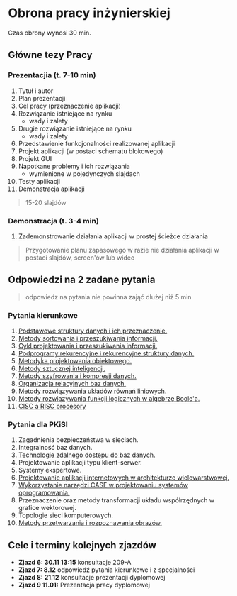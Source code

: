 # Obrona pracy inżynierskiej
Czas obrony wynosi 30 min.

## Główne tezy Pracy

### Prezentacjia (t. 7-10 min)
1. Tytuł i autor 
2. Plan prezentacji
3. Cel pracy (przeznaczenie aplikacji)
4. Rozwiązanie istniejące na rynku
	- wady i zalety
5. Drugie rozwiązanie istniejące na rynku
	- wady i zalety
6. Przedstawienie funkcjonalności realizowanej aplikacji 
7. Projekt aplikacji (w postaci schematu blokowego)
8. Projekt GUI
9. Napotkane problemy i ich rozwiązania
	- wymienione w pojedynczych slajdach
10. Testy aplikacji 
12. Demonstracja aplikacji

> 15-20 slajdów 

### Demonstracja (t. 3-4 min)
1. Zademonstrowanie działania aplikacji w prostej ścieżce działania

> Przygotowanie planu zapasowego w razie nie działania aplikacji w postaci slajdów, screen'ów lub wideo

## Odpowiedzi na 2 zadane pytania

> odpowiedz na pytania nie powinna zająć dłużej niż 5 min

### Pytania kierunkowe
1. [Podstawowe struktury danych i ich przeznaczenie.](./Pytania%20kierunkowe/1-Podstawowe-struktury-danych-i-ich-przeznaczenie.md)
2. [Metody sortowania i przeszukiwania informacji.](./Pytania%20kierunkowe/2-Metody-sortowania-i-przeszukiwania-informacji.md)
3. [Cykl projektowania i przeszukiwania informacji.](./Pytania%20kierunkowe/3-Cykl-projektowania-i-zycia-oprogramowania.md)
4. [Podprogramy rekurencyjne i rekurencyjne struktury danych.](./Pytania%20kierunkowe/4-Podprogramy-rekurencyjne-i-rekurencyjne-struktury-danych.md)
5. [Metodyka projektowania obiektowego.](./Pytania%20kierunkowe/5-Metodyka-projektowania-obiektowego.md)
6. [Metody sztucznej inteligencji.](./Pytania%20kierunkowe/6-Metody-sztucznej-inteligencji.md)
7. [Metody szyfrowania i kompresji danych.](./Pytania%20kierunkowe/7-Metody_szyfrowania_i_kompresji_danych.md)
8. [Organizacja relacyjnych baz danych.](./Pytania%20kierunkowe/8-Organizacja-relacyjnych-baz-danych.md)
9. [Metody rozwiązywania układów równań liniowych.](./Pytania%20kierunkowe/9-metody-rozwiazywania-ukladow-rownan-liniowych.md)
10. [Metody rozwiązywania funkcji logicznych w algebrze Boole'a.](./Pytania%20kierunkowe/10-Metody-rozwiazywania-funkcji-logicznych-w-algebrze-Boolea.md)
11. [CISC a RISC procesory](./Pytania%20kierunkowe/11-CISC-a-RISC-procesory.md)

### Pytania dla PKiSI
1. Zagadnienia bezpieczeństwa w sieciach.
2. Integralność baz danych.
3. [Technologie zdalnego dostępu do baz danych.](./PKiSI/3-Technologie-zdalnego-dostepu-do-baz-danych.md)
4. Projektowanie aplikacji typu klient-serwer.
5. Systemy ekspertowe.
6. [Projektowanie aplikacji internetowych w architekturze wielowarstwowej.](./PKiSI/6-Projektowanie-aplikacji-internetowych-w-architekturze-wielowarstwowej.md)
7. [Wykorzystanie narzędzi CASE w projektowaniu systemów oprogramowania.](./PKiSI/7-Wykorzystanie_narzędzi_CASE_w_projektowaniu_systemów_oprogramowania.md)
8. Przeznaczenie oraz metody transformacji układu współrzędnych w grafice wektorowej.
9. Topologie sieci komputerowych.
10. [Metody przetwarzania i rozpoznawania obrazów.](./PKiSI/10-metody-przetwarzania-i-rozpoznawania-obrazow.md)

## Cele i terminy kolejnych zjazdów
- **Zjazd 6: 30.11 13:15** konsultacje 209-A
- **Zjazd 7: 8.12** odpowiedź pytania kierunkowe i z specjalności 
- **Zjazd 8: 21.12** konsultacje prezentacji dyplomowej
- **Zjazd 9 11.01:** Prezentacja pracy dyplomowej
